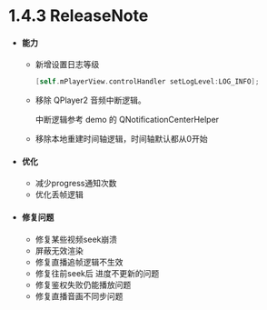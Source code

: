 # 1.4.3 ReleaseNote

- #### 能力

  - 新增设置日志等级
  
    ```objective-c
    [self.mPlayerView.controlHandler setLogLevel:LOG_INFO];
    ```
  
  - 移除 QPlayer2 音频中断逻辑。
  
    中断逻辑参考 demo 的 QNotificationCenterHelper 
  
  - 移除本地重建时间轴逻辑，时间轴默认都从0开始
  
    

- #### 优化

  - 减少progress通知次数
  - 优化丢帧逻辑

- #### 修复问题

  - 修复某些视频seek崩溃
  - 屏蔽无效渲染
  - 修复直播追帧逻辑不生效
  - 修复往前seek后 进度不更新的问题
  - 修复鉴权失败仍能播放问题
  - 修复直播音画不同步问题
